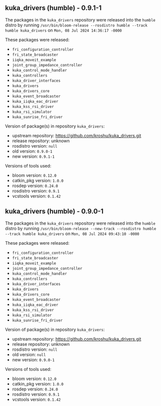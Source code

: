 ## kuka_drivers (humble) - 0.9.1-1

The packages in the `kuka_drivers` repository were released into the `humble` distro by running `/usr/bin/bloom-release --rosdistro humble --track humble kuka_drivers` on `Mon, 08 Jul 2024 14:36:17 -0000`

These packages were released:
- `fri_configuration_controller`
- `fri_state_broadcaster`
- `iiqka_moveit_example`
- `joint_group_impedance_controller`
- `kuka_control_mode_handler`
- `kuka_controllers`
- `kuka_driver_interfaces`
- `kuka_drivers`
- `kuka_drivers_core`
- `kuka_event_broadcaster`
- `kuka_iiqka_eac_driver`
- `kuka_kss_rsi_driver`
- `kuka_rsi_simulator`
- `kuka_sunrise_fri_driver`

Version of package(s) in repository `kuka_drivers`:

- upstream repository: https://github.com/kroshu/kuka_drivers.git
- release repository: unknown
- rosdistro version: `null`
- old version: `0.9.0-1`
- new version: `0.9.1-1`

Versions of tools used:

- bloom version: `0.12.0`
- catkin_pkg version: `1.0.0`
- rosdep version: `0.24.0`
- rosdistro version: `0.9.1`
- vcstools version: `0.1.42`


## kuka_drivers (humble) - 0.9.0-1

The packages in the `kuka_drivers` repository were released into the `humble` distro by running `/usr/bin/bloom-release --new-track --rosdistro humble --track humble kuka_drivers` on `Mon, 08 Jul 2024 09:43:10 -0000`

These packages were released:
- `fri_configuration_controller`
- `fri_state_broadcaster`
- `iiqka_moveit_example`
- `joint_group_impedance_controller`
- `kuka_control_mode_handler`
- `kuka_controllers`
- `kuka_driver_interfaces`
- `kuka_drivers`
- `kuka_drivers_core`
- `kuka_event_broadcaster`
- `kuka_iiqka_eac_driver`
- `kuka_kss_rsi_driver`
- `kuka_rsi_simulator`
- `kuka_sunrise_fri_driver`

Version of package(s) in repository `kuka_drivers`:

- upstream repository: https://github.com/kroshu/kuka_drivers.git
- release repository: unknown
- rosdistro version: `null`
- old version: `null`
- new version: `0.9.0-1`

Versions of tools used:

- bloom version: `0.12.0`
- catkin_pkg version: `1.0.0`
- rosdep version: `0.24.0`
- rosdistro version: `0.9.1`
- vcstools version: `0.1.42`


